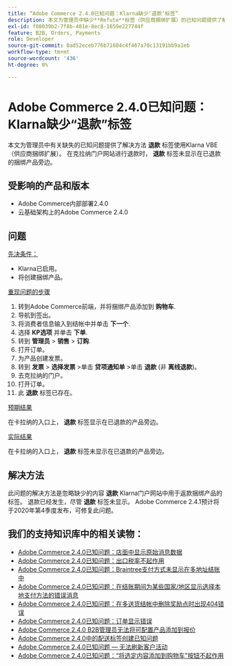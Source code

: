 ```yaml
---
title: “Adobe Commerce 2.4.0已知问题：Klarna缺少‘退款’标签”
description: 本文为管理员中缺少**Refute**标签（供应商捆绑扩展）的已知问题提供了解决方法。 当在Klarna门户网站进行退款时，已退款的捆绑产品旁边不显示**退款**标签。
exl-id: f08039b2-7f8b-481e-8ec8-1659e227744f
feature: B2B, Orders, Payments
role: Developer
source-git-commit: 0ad52eceb776b71604c4f467a70c13191bb9a1eb
workflow-type: tm+mt
source-wordcount: '436'
ht-degree: 0%

---
```


# Adobe Commerce 2.4.0已知问题：Klarna缺少“退款”标签

本文为管理员中有关缺失的已知问题提供了解决方法 **退款** 标签使用Klarna VBE（供应商捆绑扩展）。 在克拉纳门户网站进行退款时， **退款** 标签未显示在已退款的捆绑产品旁边。

## 受影响的产品和版本

* Adobe Commerce内部部署2.4.0
* 云基础架构上的Adobe Commerce 2.4.0

## 问题

<u>先决条件：</u>

* Klarna已启用。
* 将创建捆绑产品。

<u>重现问题的步骤</u>

1. 转到Adobe Commerce前端，并将捆绑产品添加到 **购物车**.
1. 导航到签出。
1. 将消费者信息输入到结帐中并单击 **下一个**.
1. 选择 **KP选项** 并单击 **下单**.
1. 转到 **管理员** > **销售** > **订购**.
1. 打开订单。
1. 为产品创建发票。
1. 转到 **发票** > **选择发票** >单击 **贷项通知单** >单击 **退款** (非 **离线退款**)。
1. 去克拉纳的门户。
1. 打开订单。
1. 此 **退款** 标签已存在。

<u>预期结果</u>

在卡拉纳的入口上， **退款** 标签显示在已退款的产品旁边。

<u>实际结果</u>

在卡拉纳的入口上， **退款** 标签未显示在已退款的产品旁边。

## 解决方法

此问题的解决方法是忽略缺少的内容 **退款** Klarna门户网站中用于返款捆绑产品的标签。 退款已经发生，尽管 **退款** 标签未显示。 Adobe Commerce 2.4.1预计将于2020年第4季度发布，可修复此问题。

## 我们的支持知识库中的相关读物：

* [Adobe Commerce 2.4.0已知问题：店面中显示原始消息数据](/help/troubleshooting/storefront/magento-2-4-0-issue-storefront-raw-message-data-display.md)
* [Adobe Commerce 2.4.0已知问题：出口税率不起作用](/help/troubleshooting/miscellaneous/magento-2-4-0-known-issue-export-tax-rates-does-not-work.md)
* [Adobe Commerce 2.4.0已知问题：Braintree支付方式未显示在多地址结账中](/help/troubleshooting/payments/magento-2-4-0-braintree-not-in-multiple-addresses-checkout.md)
* [Adobe Commerce 2.4.0已知问题：在结账期间为某些国家/地区显示选择本地支付方法的错误消息](/help/troubleshooting/payments/magento-2-4-0-checkout-error-selecting-local-payments.md)
* [Adobe Commerce 2.4.0已知问题：在多送货结帐中删除奖励点时出现404错误](/help/troubleshooting/storefront/magento-2-4-0-404-error-removing-rewards-points-on-multi-shipping-checkout.md)
* [Adobe Commerce 2.4.0已知问题：订单显示错误](/help/troubleshooting/storefront/magento-2-4-0-known-issue-orders-display-error.md)
* [Adobe Commerce 2.4.0 B2B管理员无法将可配置产品添加到报价](/help/troubleshooting/miscellaneous/magento-2-4-0-b2b-admin-can-t-add-configurable-product-to-quote.md)
* [Adobe Commerce 2.4.0中的配送标签创建已知问题](/help/troubleshooting/known-issues-patches-attached/shipping-labels-creation-known-issue-in-magento-2-4-0.md)
* [Adobe Commerce 2.4.0已知问题 — 无法刷新客户活动](/help/troubleshooting/miscellaneous/magento-2-4-0-refresh-on-customer-activities-does-not-work.md)
* [Adobe Commerce 2.4.0已知问题：“将选定内容添加到购物车”按钮不起作用](/help/troubleshooting/miscellaneous/magento-2-4-0-add-selections-to-my-cart-does-not-work.md)
